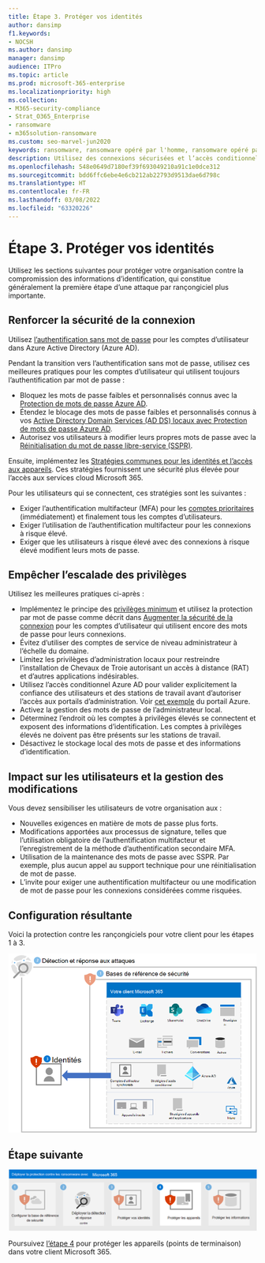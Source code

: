 ```yaml
---
title: Étape 3. Protéger vos identités
author: dansimp
f1.keywords:
- NOCSH
ms.author: dansimp
manager: dansimp
audience: ITPro
ms.topic: article
ms.prod: microsoft-365-enterprise
ms.localizationpriority: high
ms.collection:
- M365-security-compliance
- Strat_O365_Enterprise
- ransomware
- m365solution-ransomware
ms.custom: seo-marvel-jun2020
keywords: ransomware, ransomware opéré par l'homme, ransomware opéré par l'homme, HumOR, attaque d'extorsion, attaque de ransomware, cryptage, cryptovirologie, zero trust
description: Utilisez des connexions sécurisées et l’accès conditionnel pour protéger vos ressources Microsoft 365 contre les attaques par rançongiciel.
ms.openlocfilehash: 548e0649d7180ef39f693049210a91c1e0dce312
ms.sourcegitcommit: bdd6ffc6ebe4e6cb212ab22793d9513dae6d798c
ms.translationtype: HT
ms.contentlocale: fr-FR
ms.lasthandoff: 03/08/2022
ms.locfileid: "63320226"
---
```

# <a name="step-3-protect-identities"></a>Étape 3. Protéger vos identités

Utilisez les sections suivantes pour protéger votre organisation contre la compromission des informations d’identification, qui constitue généralement la première étape d’une attaque par rançongiciel plus importante.

## <a name="increase-sign-in-security"></a>Renforcer la sécurité de la connexion

Utilisez [l’authentification sans mot de passe](/azure/active-directory/authentication/howto-authentication-passwordless-deployment) pour les comptes d’utilisateur dans Azure Active Directory (Azure AD).

Pendant la transition vers l’authentification sans mot de passe, utilisez ces meilleures pratiques pour les comptes d’utilisateur qui utilisent toujours l’authentification par mot de passe :

- Bloquez les mots de passe faibles et personnalisés connus avec la [Protection de mots de passe Azure AD](/azure/active-directory/authentication/concept-password-ban-bad).
- Étendez le blocage des mots de passe faibles et personnalisés connus à vos [Active Directory Domain Services (AD DS) locaux avec Protection de mots de passe Azure AD](/azure/active-directory/authentication/concept-password-ban-bad-on-premises).
- Autorisez vos utilisateurs à modifier leurs propres mots de passe avec la [Réinitialisation du mot de passe libre-service (SSPR)](/azure/active-directory/authentication/concept-sspr-howitworks).

Ensuite, implémentez les [Stratégies communes pour les identités et l’accès aux appareils](/microsoft-365/security/office-365-security/identity-access-policies). Ces stratégies fournissent une sécurité plus élevée pour l’accès aux services cloud Microsoft 365. 

Pour les utilisateurs qui se connectent, ces stratégies sont les suivantes :

- Exiger l’authentification multifacteur (MFA) pour les [comptes prioritaires](/microsoft-365/admin/setup/priority-accounts) (immédiatement) et finalement tous les comptes d’utilisateurs.
- Exiger l’utilisation de l’authentification multifacteur pour les connexions à risque élevé.
- Exiger que les utilisateurs à risque élevé avec des connexions à risque élevé modifient leurs mots de passe.

## <a name="prevent-privilege-escalation"></a>Empêcher l’escalade des privilèges

Utilisez les meilleures pratiques ci-après :

- Implémentez le principe des [privilèges minimum](/windows-server/identity/ad-ds/plan/security-best-practices/implementing-least-privilege-administrative-models) et utilisez la protection par mot de passe comme décrit dans [Augmenter la sécurité de la connexion](#increase-sign-in-security) pour les comptes d’utilisateur qui utilisent encore des mots de passe pour leurs connexions. 
- Évitez d’utiliser des comptes de service de niveau administrateur à l’échelle du domaine. 
- Limitez les privilèges d’administration locaux pour restreindre l’installation de Chevaux de Troie autorisant un accès à distance (RAT) et d’autres applications indésirables.
- Utilisez l’accès conditionnel Azure AD pour valider explicitement la confiance des utilisateurs et des stations de travail avant d’autoriser l’accès aux portails d’administration. Voir [cet exemple](/azure/active-directory/conditional-access/howto-conditional-access-policy-azure-management) du portail Azure.
- Activez la gestion des mots de passe de l’administrateur local.
- Déterminez l’endroit où les comptes à privilèges élevés se connectent et exposent des informations d’identification. Les comptes à privilèges élevés ne doivent pas être présents sur les stations de travail.
- Désactivez le stockage local des mots de passe et des informations d’identification.

## <a name="impact-on-users-and-change-management"></a>Impact sur les utilisateurs et la gestion des modifications

Vous devez sensibiliser les utilisateurs de votre organisation aux :

- Nouvelles exigences en matière de mots de passe plus forts.
- Modifications apportées aux processus de signature, telles que l’utilisation obligatoire de l’authentification multifacteur et l’enregistrement de la méthode d’authentification secondaire MFA.
- Utilisation de la maintenance des mots de passe avec SSPR. Par exemple, plus aucun appel au support technique pour une réinitialisation de mot de passe.
- L’invite pour exiger une authentification multifacteur ou une modification de mot de passe pour les connexions considérées comme risquées.

## <a name="resulting-configuration"></a>Configuration résultante

Voici la protection contre les rançongiciels pour votre client pour les étapes 1 à 3.

![Protection contre les rançongiciels pour votre client Microsoft 365 après l’étape 3](../media/ransomware-protection-microsoft-365/ransomware-protection-microsoft-365-architecture-step3.png)

## <a name="next-step"></a>Étape suivante

[![Étape 4 pour la protection contre les rançongiciels avec Microsoft 365](../media/ransomware-protection-microsoft-365/ransomware-protection-microsoft-365-step4.png)](ransomware-protection-microsoft-365-devices.md)

Poursuivez [l’étape 4](ransomware-protection-microsoft-365-devices.md) pour protéger les appareils (points de terminaison) dans votre client Microsoft 365. 
